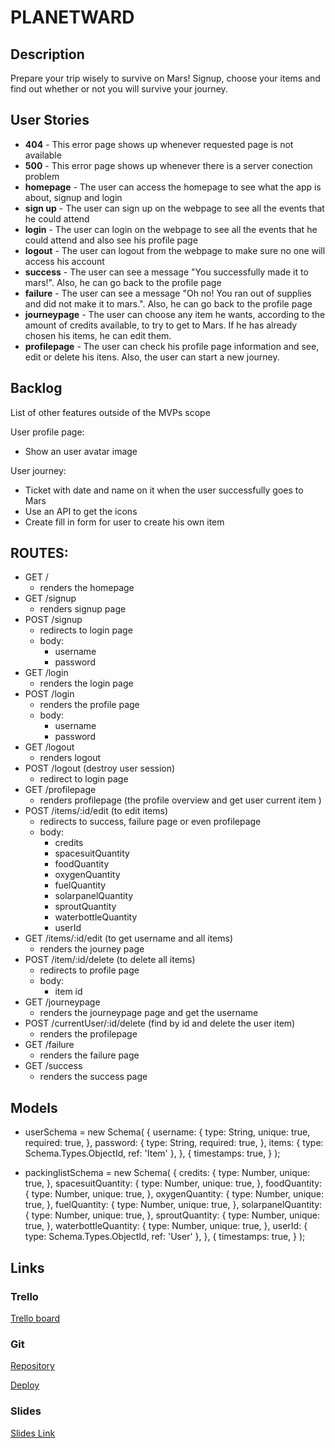 # PLANETWARD

## Description

Prepare your trip wisely to survive on Mars! Signup, choose your items and find out whether or not you will survive your journey.
 
## User Stories

- **404** - This error page shows up whenever requested page is not available
- **500** - This error page shows up whenever there is a server conection problem
- **homepage** - The user can access the homepage to see what the app is about, signup and login 
- **sign up** - The user can sign up on the webpage to see all the events that he could attend
- **login** - The user can login on the webpage to see all the events that he could attend and also see his profile page
- **logout** - The user can logout from the webpage to make sure no one will access his account
- **success** - The user can see a message "You successfully made it to mars!". Also, he can go back to the profile page
- **failure** - The user can see a message "Oh no! You ran out of supplies and did not make it to mars.". Also, he can go back to the profile page
- **journeypage** - The user can choose any item he wants, according to the amount of credits available, to try to get to Mars. If he has already chosen his items, he can edit them.
- **profilepage** - The user can check his profile page information and see, edit or delete his itens. Also, the user can start a new journey. 

## Backlog

List of other features outside of the MVPs scope

User profile page:
- Show an user avatar image

User journey:
- Ticket with date and name on it when the user successfully goes to Mars
- Use an API to get the icons
- Create fill in form for user to create his own item


## ROUTES:

- GET / 
  - renders the homepage
- GET /signup
  - renders signup page
- POST /signup
  - redirects to login page
  - body:
    - username
    - password
- GET /login
  - renders the login page
- POST /login
  - renders the  profile page
  - body:
    - username
    - password
- GET /logout
  - renders logout
- POST /logout (destroy user session)
  - redirect to login page 
- GET /profilepage
  - renders profilepage (the profile overview and get user current item )
- POST /items/:id/edit (to edit items)
  - redirects to success, failure page or even profilepage 
  - body: 
     - credits
     - spacesuitQuantity
     - foodQuantity
     - oxygenQuantity
     - fuelQuantity
     - solarpanelQuantity
     - sproutQuantity
     - waterbottleQuantity
     - userId 
- GET /items/:id/edit (to get username and all items)
  - renders the journey page
- POST /item/:id/delete (to delete all items) 
  - redirects to profile page
  - body: 
    - item id 
- GET /journeypage
     - renders the journeypage page and get the username
- POST /currentUser/:id/delete (find by id and delete the user item)
    - renders the profilepage
- GET /failure
    - renders the failure page
- GET /success
    - renders the success page

## Models
  
  - userSchema = new Schema(
  {
    username: {
      type: String,
      unique: true,
      required: true,
    },
    password: {
      type: String,
      required: true,
    },
    items: { type: Schema.Types.ObjectId, ref: 'Item' },
  },
  {
    timestamps: true,
  }
);

  - packinglistSchema = new Schema(
  {
    credits: {
      type: Number,
      unique: true,
    },
    spacesuitQuantity: {
      type: Number,
      unique: true,
    },
    foodQuantity: {
      type: Number,
      unique: true,
    },
    oxygenQuantity: {
      type: Number,
      unique: true,
    },
    fuelQuantity: {
      type: Number,
      unique: true,
    },
    solarpanelQuantity: {
      type: Number,
      unique: true,
    },
    sproutQuantity: {
      type: Number,
      unique: true,
    },
    waterbottleQuantity: {
      type: Number,
      unique: true,
    },
    userId: { type: Schema.Types.ObjectId, ref: 'User' },
  },
  {
    timestamps: true,
  }
  );

## Links

### Trello

[Trello board](https://trello.com/b/KxsSvweU/planetward)

### Git

[Repository](https://github.com/DaianyNascimento/planetward)

[Deploy](http://heroku.com)

### Slides

[Slides Link](https://docs.google.com/presentation/d/1aCpBeRYQWNh3zm9vxSlDv70VkrSoxoROuP1cvW9qts4/edit?usp=sharing)

